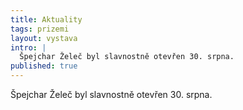 ```yaml
---
title: Aktuality
tags: prizemi
layout: vystava
intro: |
  Špejchar Želeč byl slavnostně otevřen 30. srpna.
published: true
---
```

Špejchar Želeč byl slavnostně otevřen 30. srpna.
